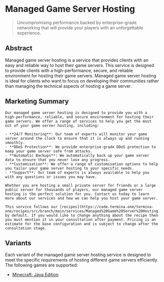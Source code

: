 # Managed Game Server Hosting

> Uncompromising performance backed by enterprise-grade networking that will provide your players with an unforgettable experience.

## Abstract

Managed game server hosting is a service that provides clients with an easy and reliable way to host their game servers. This service is designed to provide clients with a high-performance, secure, and reliable environment for hosting their game servers. Managed game server hosting is ideal for clients who want to focus on developing their communities rather than managing the technical aspects of hosting a game server.

## Marketing Summary

```
Our managed game server hosting is designed to provide you with a high-performance, reliable, and secure environment for hosting their game servers. We offer a range of services to help you get the most out of your game server hosting, including:

- **24/7 Monitoring**: Our team of experts will monitor your game server around the clock to ensure that it is always up and running smoothly.
- **DDoS Protection**: We provide enterprise-grade DDoS protection to keep your game server safe from attacks.
- **Automatic Backups**: We automatically back up your game server data to ensure that you never lose any progress.
- **Customisation**: We offer a range of customisation options to help you tailor your game server hosting to your specific needs.
- **Support**: Our team of experts is always available to help you with any questions or issues you may have.

Whether you are hosting a small private server for friends or a large public server for thousands of players, our managed game server hosting is the perfect solution for you. Contact us today to learn more about our services and how we can help you host your game server.

This service follows our [recipes](https://code.termina.one/termina-one/recipes/src/branch/main/services/Managed%20Game%20Server%20Hosting) by default. If you would like to change anything about the recipe then you must mention it in your consultation after payment. Pricing is an estimate for the base configuration and is subject to change after the consultation stage.
```

## Variants

Each variant of the managed game server hosting service is designed to meet the specific requirements of hosting different game servers efficiently. The following games are supported:

- [Minecraft: Java Edition](./Minecraft%3A%20Java%20Edition)
